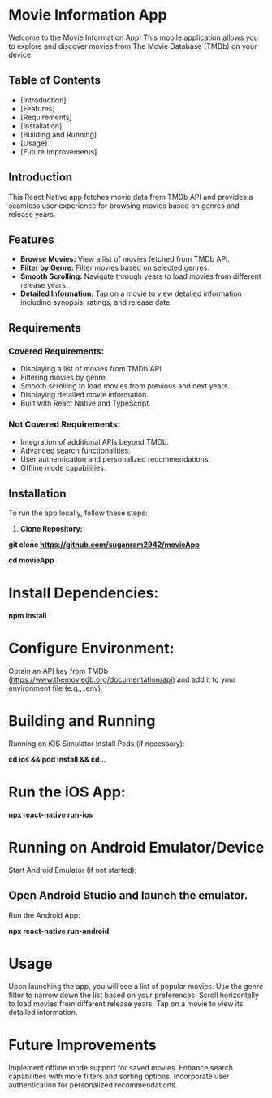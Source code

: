 # Movie Information App

Welcome to the Movie Information App! This mobile application allows you to explore and discover movies from The Movie Database (TMDb) on your device.

## Table of Contents

- [Introduction]
- [Features]
- [Requirements]
- [Installation]
- [Building and Running]
- [Usage]
- [Future Improvements]

## Introduction

This React Native app fetches movie data from TMDb API and provides a seamless user experience for browsing movies based on genres and release years.

## Features

- **Browse Movies:** View a list of movies fetched from TMDb API.
- **Filter by Genre:** Filter movies based on selected genres.
- **Smooth Scrolling:** Navigate through years to load movies from different release years.
- **Detailed Information:** Tap on a movie to view detailed information including synopsis, ratings, and release date.

## Requirements

### Covered Requirements:

- Displaying a list of movies from TMDb API.
- Filtering movies by genre.
- Smooth scrolling to load movies from previous and next years.
- Displaying detailed movie information.
- Built with React Native and TypeScript.

### Not Covered Requirements:

- Integration of additional APIs beyond TMDb.
- Advanced search functionalities.
- User authentication and personalized recommendations.
- Offline mode capabilities.

## Installation

To run the app locally, follow these steps:

1. **Clone Repository:**
   
**git clone https://github.com/suganram2942/movieApp**   

**cd movieApp**




# Install Dependencies:

**npm install**

# Configure Environment:

Obtain an API key from TMDb (https://www.themoviedb.org/documentation/api) and add it to your environment file (e.g., .env).


# Building and Running
Running on iOS Simulator
Install Pods (if necessary):

**cd ios && pod install && cd ..**

# Run the iOS App:
**npx react-native run-ios**

# Running on Android Emulator/Device
Start Android Emulator (if not started):

## Open Android Studio and launch the emulator.
Run the Android App:

**npx react-native run-android**

# Usage
Upon launching the app, you will see a list of popular movies.
Use the genre filter to narrow down the list based on your preferences.
Scroll horizontally to load movies from different release years.
Tap on a movie to view its detailed information.

# Future Improvements
Implement offline mode support for saved movies.
Enhance search capabilities with more filters and sorting options.
Incorporate user authentication for personalized recommendations.
